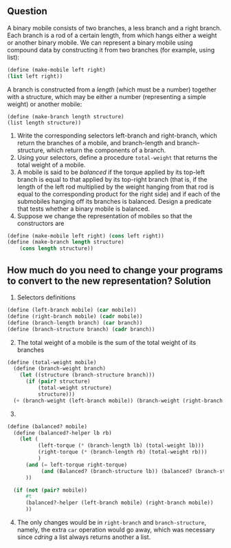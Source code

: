 Question
---
A binary mobile consists of two branches, a less branch and a right branch. Each branch is a rod of a certain length, from which hangs either a weight or another binary mobile. We can represent a binary mobile using compound data by constructing it from two branches
(for example, using list):

```scheme
(define (make-mobile left right)
(list left right))
```

A branch is constructed from a _length_ (which must be a number) together with a structure, which may be either a number (representing a simple weight) or another mobile:

```
(define (make-branch length structure)
(list length structure))
```

1. Write the corresponding selectors left-branch and right-branch, which return the branches of a mobile, and branch-length and branch-structure, which return the components of a branch.
2. Using your selectors, define a procedure `total-weight` that returns the total weight of a mobile.
3. A mobile is said to be _balanced_ if the torque applied by its top-left branch is equal to that applied by its top-right branch (that is, if the length of the left rod multiplied by the weight hanging from that rod is equal to the corresponding product for the right side) and if each of the submobiles hanging off its branches is balanced.  Design a predicate that tests whether a binary mobile is balanced.
4. Suppose we change the representation of mobiles so that the constructors are

```scheme
(define (make-mobile left right) (cons left right))
(define (make-branch length structure)
    (cons length structure))
```

How much do you need to change your programs to convert to the new representation?
Solution
---
1. Selectors definitions

```scheme
(define (left-branch mobile) (car mobile))
(define (right-branch mobile) (cadr mobile))
(define (branch-length branch) (car branch))
(define (branch-structure branch) (cadr branch)) 
```

2. The total weight of a mobile is the sum of the total weight of its branches

```scheme
(define (total-weight mobile)
  (define (branch-weight branch)
    (let ((structure (branch-structure branch)))
      (if (pair? structure)
          (total-weight structure)
          structure)))
  (+ (branch-weight (left-branch mobile)) (branch-weight (right-branch mobile))))
```

3. 
```scheme
(define (balanced? mobile)
  (define (balanced?-helper lb rb)
    (let (
          (left-torque (* (branch-length lb) (total-weight lb)))
          (right-torque (* (branch-length rb) (total-weight rb)))
          )
      (and (= left-torque right-torque)
           (and (Balanced? (branch-structure lb)) (balanced? (branch-structure rb))))
      ))

  (if (not (pair? mobile))
      #t
      (balanced?-helper (left-branch mobile) (right-branch mobile))
      ))
```

4. The only changes would be in `right-branch` and `branch-structure`, namely, the extra `car` operation would go away, which was necessary since _cdring_ a list always returns another a list.